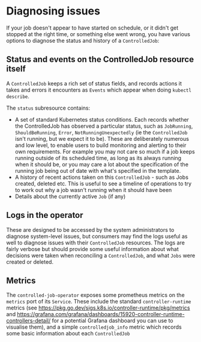 # Diagnosing issues

If your job doesn't appear to have started on schedule, or it didn't get stopped at the right time, or something else went wrong, you have various options to diagnose the status and history of a `ControlledJob`:

## Status and events on the ControlledJob resource itself

A `ControlledJob` keeps a rich set of status fields, and records actions it takes and errors it encounters as `Events` which appear when doing `kubectl describe`.

The `status` subresource contains:

- A set of standard Kubernetes status conditions. Each records whether the ControlledJob has observed a particular status, such as `JobRunning`, `ShouldBeRunning`, `Error`, `NotRunningUnexpectedly` (ie the `ControlledJob` isn't running, but we expect it to be). These are deliberately numerous and low level, to enable users to build monitoring and alerting to their own requirements. For example you may not care so much if a job keeps running outside of its scheduled time, as long as its always running when it should be, or you may care a lot about the specification of the running job being out of date with what's specified in the template.
- A history of recent actions taken on this `ControlledJob` - such as Jobs created, deleted etc. This is useful to see a timeline of operations to try to work out why a job wasn't running when it should have been
- Details about the currently active `Job` (if any)

## Logs in the operator

These are designed to be accessed by the system administrators to diagnose system-level issues, but consumers may find the logs useful as well to diagnose issues with their `ControlledJob` resources. The logs are fairly verbose but should provide some useful information about what decisions were taken when reconciling a `ControlledJob`, and what `Jobs` were created or deleted.

## Metrics

The `controlled-job-operator` exposes some prometheus metrics on the `metrics` port of its `Service`. These include the standard `controller-runtime` metrics (see https://pkg.go.dev/sigs.k8s.io/controller-runtime/pkg/metrics and https://grafana.com/grafana/dashboards/15920-controller-runtime-controllers-detail/ for a potential Grafana dashboard you can use to visualise them), and a simple `controlledjob_info` metric which records some basic information about each `ControlledJob`
